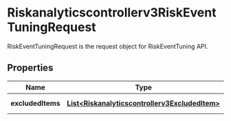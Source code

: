 

# Riskanalyticscontrollerv3RiskEventTuningRequest

RiskEventTuningRequest is the request object for RiskEventTuning API.

## Properties

| Name | Type | Description | Notes |
|------------ | ------------- | ------------- | -------------|
|**excludedItems** | [**List&lt;Riskanalyticscontrollerv3ExcludedItem&gt;**](Riskanalyticscontrollerv3ExcludedItem.md) | Excluded items array. |  [optional] |



